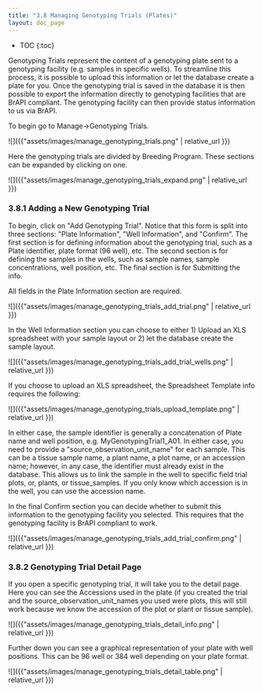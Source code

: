 ```yaml
---
title: "3.8 Managing Genotyping Trials (Plates)"
layout: doc_page
---
```


<!-- TOC-START -->
* TOC
{:toc}
<!-- TOC-END -->

Genotyping Trials represent the content of a genotyping plate sent to a genotyping facility (e.g. samples in specific wells). To streamline this process, it is possible to upload this information or let the database create a plate for you.
Once the genotyping trial is saved in the database it is then possible to export the information directly to genotyping facilities that are BrAPI compliant. The genotyping facility can then provide status information to us via BrAPI.

To begin go to Manage->Genotyping Trials.

![]({{"assets/images/manage_genotyping_trials.png" | relative_url }})

Here the genotyping trials are divided by Breeding Program. These sections can be expanded by clicking on one.

![]({{"assets/images/manage_genotyping_trials_expand.png" | relative_url }})

### 3.8.1 Adding a New Genotyping Trial

To begin, click on "Add Genotyping Trial". Notice that this form is split into three sections: "Plate Information", "Well Information", and "Confirm". The first section is for defining information about the genotyping trial, such as a Plate identifier, plate format (96 well), etc. The second section is for defining the samples in the wells, such as sample names, sample concentrations, well position, etc. The final section is for Submitting the info.

All fields in the Plate Information section are required.

![]({{"assets/images/manage_genotyping_trials_add_trial.png" | relative_url }})

In the Well Information section you can choose to either 1) Upload an XLS spreadsheet with your sample layout or 2) let the database create the sample layout.

![]({{"assets/images/manage_genotyping_trials_add_trial_wells.png" | relative_url }})

If you choose to upload an XLS spreadsheet, the Spreadsheet Template info requires the following:

![]({{"assets/images/manage_genotyping_trials_upload_template.png" | relative_url }})

In either case, the sample identifier is generally a concatenation of Plate name and well position, e.g. MyGenotypingTrial1_A01.
In either case, you need to provide a "source_observation_unit_name" for each sample. This can be a tissue sample name, a plant name, a plot name, or an accession name; however, in any case, the identifier must already exist in the database. This allows us to link the sample in the well to specific field trial plots, or, plants, or tissue_samples. If you only know which accession is in the well, you can use the accession name.

In the final Confirm section you can decide whether to submit this information to the genotyping facility you selected. This requires that the genotyping facility is BrAPI compliant to work.

![]({{"assets/images/manage_genotyping_trials_add_trial_confirm.png" | relative_url }})

### 3.8.2 Genotyping Trial Detail Page

If you open a specific genotyping trial, it will take you to the detail page.
Here you can see the Accessions used in the plate (if you created the trial and the source_observation_unit_names you used were plots, this will still work because we know the accession of the plot or plant or tissue sample).

![]({{"assets/images/manage_genotyping_trials_detail_info.png" | relative_url }})

Further down you can see a graphical representation of your plate with well positions. This can be 96 well or 384 well depending on your plate format.

![]({{"assets/images/manage_genotyping_trials_detail_table.png" | relative_url }})
